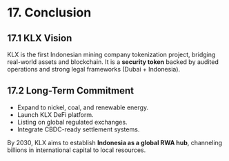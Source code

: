 # 17. Conclusion

## 17.1 KLX Vision
KLX is the first Indonesian mining company tokenization project, bridging real-world assets and blockchain. It is a **security token** backed by audited operations and strong legal frameworks (Dubai + Indonesia).

## 17.2 Long-Term Commitment
- Expand to nickel, coal, and renewable energy.  
- Launch KLX DeFi platform.  
- Listing on global regulated exchanges.  
- Integrate CBDC-ready settlement systems.  

By 2030, KLX aims to establish **Indonesia as a global RWA hub**, channeling billions in international capital to local resources.
